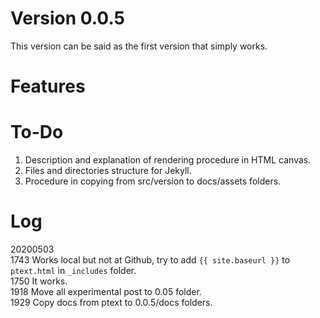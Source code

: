 # Version 0.0.5
This version can be said as the first version that simply works.


# Features


# To-Do
1. Description and explanation of rendering procedure in HTML canvas.
2. Files and directories structure for Jekyll.
3. Procedure in copying from src/version to docs/assets folders.


# Log
20200503 <br />
1743 Works local but not at Github, try to add ``{{ site.baseurl }}`` to ``ptext.html`` in ``_includes`` folder. <br />
1750 It works. <br />
1918 Move all experimental post to 0.05 folder. <br />
1929 Copy docs from ptext to 0.0.5/docs folders. <br />